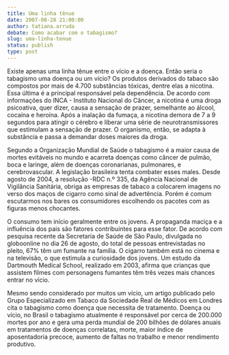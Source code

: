 ```yaml
---
title: Uma linha tênue
date: 2007-08-28 21:00:00
author: tatiana.arruda
debate: Como acabar com o tabagismo?
slug: uma-linha-tenue
status: publish 
type: post
---
```


Existe apenas uma linha tênue entre o vício e a doença. Então seria o tabagismo uma doença ou um vício? Os produtos derivados do tabaco são compostos por mais de 4.700 substâncias tóxicas, dentre elas a nicotina.  Essa última é a principal responsável pela dependência. De acordo com informações do INCA - Instituto Nacional do Câncer, a nicotina é uma droga psicoativa, quer dizer, causa a sensação de prazer, semelhante ao álcool, cocaína e heroína. Após a inalação da fumaça, a nicotina demora de 7 a 9 segundos para atingir o cérebro e liberar uma série de neurotransmissores que estimulam a sensação de prazer. O organismo, então, se adapta à substância e passa a demandar doses maiores da droga.  


Segundo a Organização Mundial de Saúde o tabagismo é a maior causa de mortes evitáveis no mundo e acarreta doenças como câncer de pulmão, boca e laringe, além de doenças coronarianas, pulmonares, e cerebrovascular. A legislação brasileira tenta combater esses males. Desde agosto de 2004, a resolução -RDC n.º 335, da Agência Nacional de Vigilância Sanitária, obriga as empresas de tabaco a colocarem imagens no verso dos maços de cigarro como sinal de advertência. Porém é comum escutarmos nos bares os consumidores escolhendo os pacotes com as figuras menos chocantes. 


O consumo tem início geralmente entre os jovens. A propaganda maciça e a influência dos pais são fatores contribuintes para esse fator. De acordo com pesquisa recente da Secretaria de Saúde de São Paulo, divulgada no globoonline no dia 26 de agosto, do total de pessoas entrevistadas no pleito, 67% têm um fumante na família. O cigarro também está no cinema e na televisão, o que estimula a curiosidade dos jovens. Um estudo da Dartmouth Medical School, realizado em 2003, afirma que crianças que assistem filmes com personagens fumantes têm três vezes mais chances entrar no vício.


Mesmo sendo considerado por muitos um vício, um artigo publicado pelo Grupo Especializado em Tabaco da Sociedade Real de Médicos em Londres cita o tabagismo como doença que necessita de tratamento. Doença ou vício, no Brasil o tabagismo atualmente é responsável por cerca de 200.000 mortes por ano e gera uma perda mundial de 200 bilhões de dólares anuais em tratamentos de doenças correlatas, morte, maior índice de aposentadoria precoce, aumento de faltas no trabalho e menor rendimento produtivo.  



